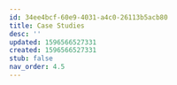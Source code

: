```yaml
---
id: 34ee4bcf-60e9-4031-a4c0-26113b5acb80
title: Case Studies
desc: ''
updated: 1596566527331
created: 1596566527331
stub: false
nav_order: 4.5
---
```



